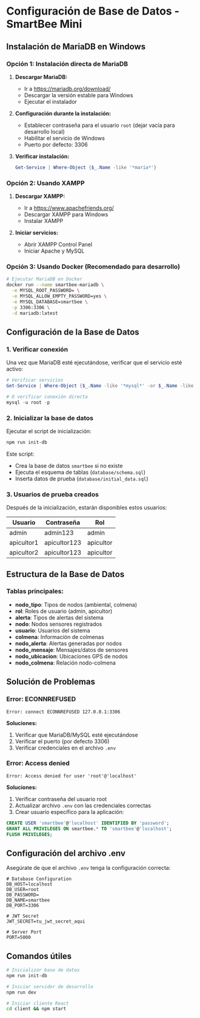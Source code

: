 # Configuración de Base de Datos - SmartBee Mini

## Instalación de MariaDB en Windows

### Opción 1: Instalación directa de MariaDB

1. **Descargar MariaDB:**
   - Ir a https://mariadb.org/download/
   - Descargar la versión estable para Windows
   - Ejecutar el instalador

2. **Configuración durante la instalación:**
   - Establecer contraseña para el usuario `root` (dejar vacía para desarrollo local)
   - Habilitar el servicio de Windows
   - Puerto por defecto: 3306

3. **Verificar instalación:**
   ```powershell
   Get-Service | Where-Object {$_.Name -like '*maria*'}
   ```

### Opción 2: Usando XAMPP

1. **Descargar XAMPP:**
   - Ir a https://www.apachefriends.org/
   - Descargar XAMPP para Windows
   - Instalar XAMPP

2. **Iniciar servicios:**
   - Abrir XAMPP Control Panel
   - Iniciar Apache y MySQL

### Opción 3: Usando Docker (Recomendado para desarrollo)

```bash
# Ejecutar MariaDB en Docker
docker run --name smartbee-mariadb \
  -e MYSQL_ROOT_PASSWORD= \
  -e MYSQL_ALLOW_EMPTY_PASSWORD=yes \
  -e MYSQL_DATABASE=smartbee \
  -p 3306:3306 \
  -d mariadb:latest
```

## Configuración de la Base de Datos

### 1. Verificar conexión

Una vez que MariaDB esté ejecutándose, verificar que el servicio esté activo:

```powershell
# Verificar servicios
Get-Service | Where-Object {$_.Name -like '*mysql*' -or $_.Name -like '*maria*'}

# O verificar conexión directa
mysql -u root -p
```

### 2. Inicializar la base de datos

Ejecutar el script de inicialización:

```bash
npm run init-db
```

Este script:
- Crea la base de datos `smartbee` si no existe
- Ejecuta el esquema de tablas (`database/schema.sql`)
- Inserta datos de prueba (`database/initial_data.sql`)

### 3. Usuarios de prueba creados

Después de la inicialización, estarán disponibles estos usuarios:

| Usuario | Contraseña | Rol |
|---------|------------|-----|
| admin | admin123 | admin |
| apicultor1 | apicultor123 | apicultor |
| apicultor2 | apicultor123 | apicultor |

## Estructura de la Base de Datos

### Tablas principales:

- **nodo_tipo**: Tipos de nodos (ambiental, colmena)
- **rol**: Roles de usuario (admin, apicultor)
- **alerta**: Tipos de alertas del sistema
- **nodo**: Nodos sensores registrados
- **usuario**: Usuarios del sistema
- **colmena**: Información de colmenas
- **nodo_alerta**: Alertas generadas por nodos
- **nodo_mensaje**: Mensajes/datos de sensores
- **nodo_ubicacion**: Ubicaciones GPS de nodos
- **nodo_colmena**: Relación nodo-colmena

## Solución de Problemas

### Error: ECONNREFUSED

```
Error: connect ECONNREFUSED 127.0.0.1:3306
```

**Soluciones:**
1. Verificar que MariaDB/MySQL esté ejecutándose
2. Verificar el puerto (por defecto 3306)
3. Verificar credenciales en el archivo `.env`

### Error: Access denied

```
Error: Access denied for user 'root'@'localhost'
```

**Soluciones:**
1. Verificar contraseña del usuario root
2. Actualizar archivo `.env` con las credenciales correctas
3. Crear usuario específico para la aplicación:

```sql
CREATE USER 'smartbee'@'localhost' IDENTIFIED BY 'password';
GRANT ALL PRIVILEGES ON smartbee.* TO 'smartbee'@'localhost';
FLUSH PRIVILEGES;
```

## Configuración del archivo .env

Asegúrate de que el archivo `.env` tenga la configuración correcta:

```env
# Database Configuration
DB_HOST=localhost
DB_USER=root
DB_PASSWORD=
DB_NAME=smartbee
DB_PORT=3306

# JWT Secret
JWT_SECRET=tu_jwt_secret_aqui

# Server Port
PORT=5000
```

## Comandos útiles

```bash
# Inicializar base de datos
npm run init-db

# Iniciar servidor de desarrollo
npm run dev

# Iniciar cliente React
cd client && npm start
```